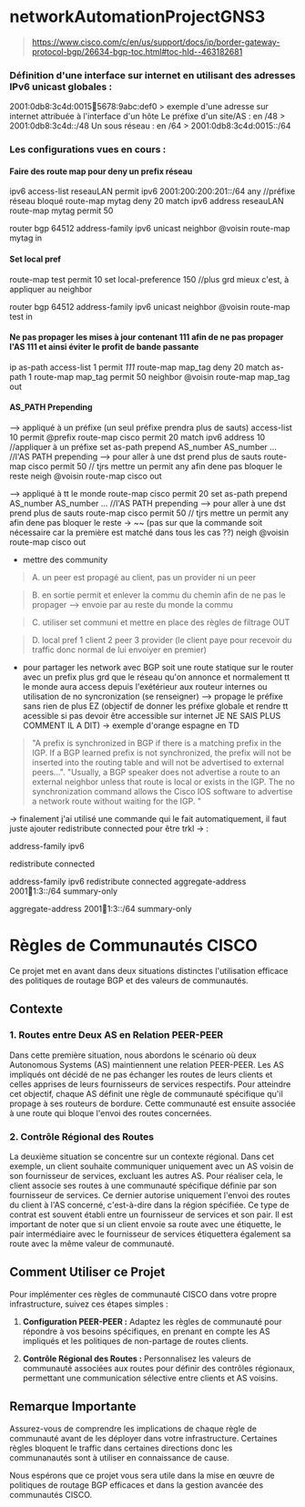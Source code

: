 # networkAutomationProjectGNS3

> https://www.cisco.com/c/en/us/support/docs/ip/border-gateway-protocol-bgp/26634-bgp-toc.html#toc-hId--463182681

### Définition d'une interface sur internet en utilisant des adresses IPv6 unicast globales : 

2001:0db8:3c4d:0015:1234:5678:9abc:def0 > exemple d'une adresse sur internet attribuée à l'interface d'un hôte
Le préfixe d'un site/AS : en /48 > 2001:0db8:3c4d::/48
Un sous réseau : en /64 > 2001:0db8:3c4d:0015::/64

### Les configurations vues en cours : 

#### Faire des route map pour deny un prefix réseau

ipv6 access-list reseauLAN
  permit ipv6 2001:200:200:201::/64 any          //préfixe réseau bloqué
route-map mytag deny 20
  match ipv6 address reseauLAN
route-map mytag permit 50

router bgp 64512
  address-family ipv6 unicast
    neighbor @voisin route-map mytag in

#### Set local pref

route-map test permit 10
  set local-preference 150                      //plus grd mieux c'est, à appliquer au neighbor

router bgp 64512
  address-family ipv6 unicast
    neighbor @voisin route-map test in

#### Ne pas propager les mises à jour contenant 111 afin de ne pas propager l'AS 111 et ainsi éviter le profit de bande passante

ip as-path access-list 1 permit _111_
route-map map_tag deny 20
  match as-path 1
route-map map_tag permit 50
neighbor @voisin route-map map_tag out

#### AS_PATH Prepending
--> appliqué à un préfixe (un seul préfixe prendra plus de sauts)
access-list 10 permit @prefix
route-map cisco permit 20
  match ipv6 address 10                            //appliquer à un préfixe
  set as-path prepend AS_number AS_number ...      //l'AS PATH prepending --> pour aller à une dst prend plus de sauts
route-map cisco permit 50                           // tjrs mettre un permit any afin dene pas bloquer le reste
neigh @voisin route-map cisco out

--> appliqué à tt le monde
route-map cisco permit 20
  set as-path prepend AS_number AS_number ...      //l'AS PATH prepending --> pour aller à une dst prend plus de sauts
route-map cisco permit 50                           // tjrs mettre un permit any afin dene pas bloquer le reste -> ~~ (pas sur que la commande soit nécessaire car la première est matché dans tous les cas ??)
neigh @voisin route-map cisco out


- mettre des community
> A. un peer est propagé au client, pas un provider ni un peer

> B. en sortie permit et enlever la commu du chemin afin de ne pas le propager --> envoie par au reste du monde la commu

> C. utiliser set communi et mettre en place des règles de filtrage OUT

> D. local pref 1 client 2 peer 3 provider (le client paye pour recevoir du traffic donc normal de lui envoiyer en premier)
- pour partager les network avec BGP soit une route statique sur le router avec un prefix plus grd que le réseau qu'on annonce et normalement tt le monde aura access depuis l'exétérieur aux routeur internes ou utilisation de no syncronization (se renseigner) --> propage le préfixe sans rien de plus EZ (objectif de donner les préfixe globale et rendre tt acessible si pas devoir être accessible sur internet JE NE SAIS PLUS COMMENT IL A DIT) -> exemple d'orange espagne en TD
> "A prefix is synchronized in BGP if there is a matching prefix in the IGP. If a BGP learned prefix is not synchronized, the prefix will not be inserted into the routing table and will not be advertised to external peers...". "Usually, a BGP speaker does not advertise a route to an external neighbor unless that route is local or exists in the IGP. The no synchronization command allows the Cisco IOS software to advertise a network route without waiting for the IGP. "


→ finalement j'ai utilisé une commande qui le fait automatiquement, il faut juste ajouter redistribute connected pour être trkl ->  :

address-family ipv6

  redistribute connected







 address-family ipv6
  redistribute connected
  aggregate-address 2001:100:1:3::/64 summary-only
  
  aggregate-address 2001:100:1:3::/64 summary-only

# Règles de Communautés CISCO

Ce projet met en avant dans deux situations distinctes l'utilisation efficace des politiques de routage BGP et des valeurs de communautés.

## Contexte

### 1. Routes entre Deux AS en Relation PEER-PEER

Dans cette première situation, nous abordons le scénario où deux Autonomous Systems (AS) maintiennent une relation PEER-PEER. Les AS impliqués ont décidé de ne pas échanger les routes de leurs clients et celles apprises de leurs fournisseurs de services respectifs. Pour atteindre cet objectif, chaque AS définit une règle de communauté spécifique qu'il propage à ses routeurs de bordure. Cette communauté est ensuite associée à une route qui bloque l'envoi des routes concernées.

### 2. Contrôle Régional des Routes

La deuxième situation se concentre sur un contexte régional. Dans cet exemple, un client souhaite communiquer uniquement avec un AS voisin de son fournisseur de services, excluant les autres AS. Pour réaliser cela, le client associe ses routes à une communauté spécifique définie par son fournisseur de services. Ce dernier autorise uniquement l'envoi des routes du client à l'AS concerné, c'est-à-dire dans la région spécifiée. Ce type de contrat est souvent établi entre un fournisseur de services et son pair. Il est important de noter que si un client envoie sa route avec une étiquette, le pair intermédiaire avec le fournisseur de services étiquettera également sa route avec la même valeur de communauté.

## Comment Utiliser ce Projet

Pour implémenter ces règles de communauté CISCO dans votre propre infrastructure, suivez ces étapes simples :

1. **Configuration PEER-PEER :** Adaptez les règles de communauté pour répondre à vos besoins spécifiques, en prenant en compte les AS impliqués et les politiques de non-partage de routes clients.

2. **Contrôle Régional des Routes :** Personnalisez les valeurs de communauté associées aux routes pour définir des contrôles régionaux, permettant une communication sélective entre clients et AS voisins.

## Remarque Importante

Assurez-vous de comprendre les implications de chaque règle de communauté avant de les déployer dans votre infrastructure. Certaines règles bloquent le traffic dans certaines directions donc les communanautés sont à utiliser en connaissance de cause.

Nous espérons que ce projet vous sera utile dans la mise en œuvre de politiques de routage BGP efficaces et dans la gestion avancée des communautés CISCO. 
